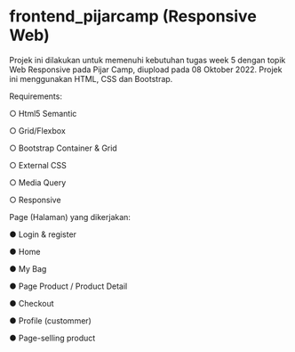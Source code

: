# frontend_pijarcamp (Responsive Web)
Projek ini dilakukan untuk memenuhi kebutuhan tugas week 5 dengan topik Web Responsive pada Pijar Camp, diupload pada 08 Oktober 2022. Projek ini menggunakan HTML, CSS dan Bootstrap.

Requirements:

○ Html5 Semantic

○ Grid/Flexbox

○ Bootstrap Container & Grid

○ External CSS

○ Media Query

○ Responsive

Page (Halaman) yang dikerjakan:

● Login & register

● Home

● My Bag

● Page Product / Product Detail

● Checkout

● Profile (custommer)

● Page-selling product
